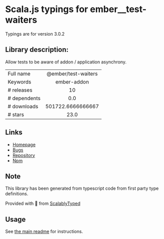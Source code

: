 
# Scala.js typings for ember__test-waiters

Typings are for version 3.0.2

## Library description:
Allow tests to be aware of addon / application asynchrony.

|                    |                 |
| ------------------ | :-------------: |
| Full name          | @ember/test-waiters |
| Keywords           | ember-addon |
| # releases         | 10 |
| # dependents       | 0.0 |
| # downloads        | 501722.6666666667 |
| # stars            | 23.0 |

## Links
- [Homepage](https://github.com/emberjs/ember-test-waiters#readme)
- [Bugs](https://github.com/emberjs/ember-test-waiters/issues)
- [Repository](https://github.com/emberjs/ember-test-waiters)
- [Npm](https://www.npmjs.com/package/%40ember%2Ftest-waiters)
    


## Note
This library has been generated from typescript code from first party type definitions.

Provided with :purple_heart: from [ScalablyTyped](https://github.com/oyvindberg/ScalablyTyped)

## Usage
See [the main readme](../../readme.md) for instructions.


